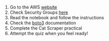1. Go to the AWS [website](https://aws.amazon.com/)
2. Check Security Groups [here](https://aws.amazon.com/security-groups/)
3. Read the notebook and follow the instructions
4. Check the [boto3](https://boto3.readthedocs.io/en/latest/) documentation
5. Complete the Cat Scraper practical
6. Attempt the quiz when you feel ready! 
